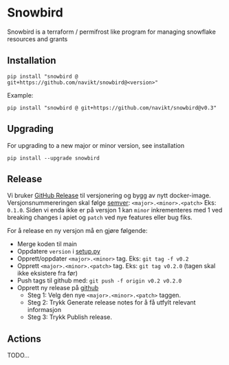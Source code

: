 # Snowbird

Snowbird is a terraform / permifrost like program for managing snowflake resources and grants

## Installation

```shell
pip install "snowbird @ git+https://github.com/navikt/snowbird@<version>"
```

Example:

```shell
pip install "snowbird @ git+https://github.com/navikt/snowbird@v0.3"
```

## Upgrading

For upgrading to a new major or minor version, see installation

```shell
pip install --upgrade snowbird
```

## Release

Vi bruker [GitHub Release](https://docs.github.com/en/repositories/releasing-projects-on-github/managing-releases-in-a-repository) til versjonering og bygg av nytt docker-image. Versjonsnummereringen skal følge [semver](https://semver.org): `<major>.<minor>.<patch>` Eks: `0.1.0`. Siden vi enda ikke er på versjon 1 kan `minor` inkrementeres med 1 ved breaking changes i apiet og `patch` ved nye features eller bug fiks.

For å release en ny versjon må en gjøre følgende:
* Merge koden til main
* Oppdatere `version` i [setup.py](setup.py)
* Opprett/oppdater `<major>.<minor>` tag. Eks: `git tag -f v0.2`
* Opprett `<major>.<minor>.<patch>` tag. Eks: `git tag v0.2.0` (tagen skal ikke eksistere fra før)
* Push tags til github med: `git push -f origin v0.2 v0.2.0`
* Opprett ny release på [github](https://docs.github.com/en/repositories/releasing-projects-on-github/managing-releases-in-a-repository)
    * Steg 1: Velg den nye `<major>.<minor>.<patch>` taggen.
    * Steg 2: Trykk Generate release notes for å få utfylt relevant informasjon
    * Steg 3: Trykk Publish release.

## Actions

TODO...